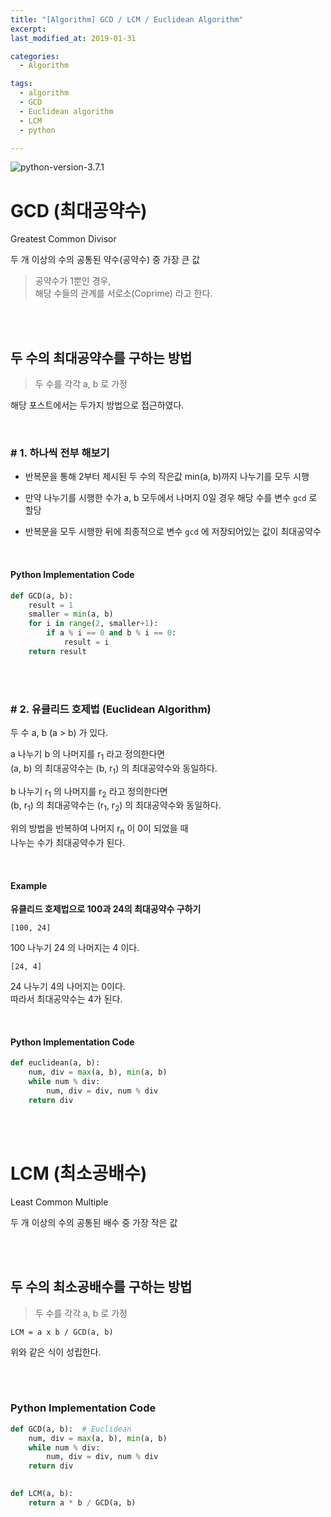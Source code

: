 ```yaml
---
title: "[Algorithm] GCD / LCM / Euclidean Algorithm"
excerpt: 
last_modified_at: 2019-01-31

categories:
  - Algorithm

tags:
  - algorithm
  - GCD
  - Euclidean algorithm
  - LCM
  - python

---
```


![python-version-3.7.1](https://img.shields.io/badge/python-v3.7.1-blue.svg)

# GCD (최대공약수)

Greatest Common Divisor  

두 개 이상의 수의 공통된 약수(공약수) 중 가장 큰 값  

> 공약수가 1뿐인 경우,  
> 해당 수들의 관계를 서로소(Coprime) 라고 한다.

<br><br>

## 두 수의 최대공약수를 구하는 방법

> 두 수를 각각 a, b 로 가정

해당 포스트에서는 두가지 방법으로 접근하였다.

<br>

### \# 1. 하나씩 전부 해보기

- 반복문을 통해 2부터 제시된 두 수의 작은값 min(a, b)까지 나누기를 모두 시행

- 만약 나누기를 시행한 수가 a, b 모두에서 나머지 0일 경우 해당 수를 변수 `gcd` 로 할당

- 반복문을 모두 시행한 뒤에 최종적으로 변수 `gcd` 에 저장되어있는 값이 최대공약수

<br>

#### Python Implementation Code

```python
def GCD(a, b):
    result = 1
    smaller = min(a, b)
    for i in range(2, smaller+1):
        if a % i == 0 and b % i == 0:
            result = i
    return result
```

<br><br>

### \# 2. 유클리드 호제법 (Euclidean Algorithm)

두 수 a, b (a > b) 가 있다.  

a 나누기 b 의 나머지를 r<sub>1</sub> 라고 정의한다면    
(a, b) 의 최대공약수는 (b, r<sub>1</sub>) 의 최대공약수와 동일하다.  

b 나누기 r<sub>1</sub> 의 나머지를 r<sub>2</sub> 라고 정의한다면  
(b, r<sub>1</sub>) 의 최대공약수는 (r<sub>1</sub>, r<sub>2</sub>) 의 최대공약수와 동일하다.  

위의 방법을 반복하여 나머지 r<sub>n</sub> 이 0이 되었을 때  
나누는 수가 최대공약수가 된다.  

<br>

#### Example

**유클리드 호제법으로 100과 24의 최대공약수 구하기**  

`[100, 24]`  

100 나누기 24 의 나머지는 4 이다.  

`[24, 4]`  

24 나누기 4의 나머지는 0이다.  
따라서 최대공약수는 4가 된다.

<br>

#### Python Implementation Code

```python
def euclidean(a, b):
    num, div = max(a, b), min(a, b)
    while num % div:
        num, div = div, num % div
    return div
```

<br><br>

# LCM (최소공배수)

Least Common Multiple  

두 개 이상의 수의 공통된 배수 중 가장 작은 값  

<br><br>

## 두 수의 최소공배수를 구하는 방법

> 두 수를 각각 a, b 로 가정

```
LCM = a x b / GCD(a, b)
```

위와 같은 식이 성립한다.  

<br><br>

### Python Implementation Code

```python
def GCD(a, b):  # Euclidean
    num, div = max(a, b), min(a, b)
    while num % div:
        num, div = div, num % div
    return div
    

def LCM(a, b):
    return a * b / GCD(a, b)
```

